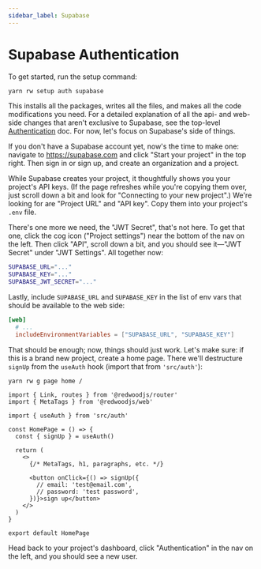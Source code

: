 ```yaml
---
sidebar_label: Supabase
---
```


# Supabase Authentication

To get started, run the setup command:

```bash
yarn rw setup auth supabase
```

<!-- vA47SZpaCR7BinC9 -->

This installs all the packages, writes all the files, and makes all the code modifications you need.
For a detailed explanation of all the api- and web-side changes that aren't exclusive to Supabase, see the top-level [Authentication](../authentication.md) doc. For now, let's focus on Supabase's side of things.

If you don't have a Supabase account yet, now's the time to make one: navigate to https://supabase.com and click "Start your project" in the top right. Then sign in or sign up, and create an organization and a project.

While Supabase creates your project, it thoughtfully shows you your project's API keys.
(If the page refreshes while you're copying them over, just scroll down a bit and look for "Connecting to your new project".)
We're looking for are "Project URL" and "API key".
Copy them into your project's `.env` file.

There's one more we need, the "JWT Secret", that's not here.
To get that one, click the cog icon ("Project settings") near the bottom of the nav on the left.
Then click "API", scroll down a bit, and you should see it—"JWT Secret" under "JWT Settings".
All together now:

```bash title=".env"
SUPABASE_URL="..."
SUPABASE_KEY="..."
SUPABASE_JWT_SECRET="..."
```

Lastly, include `SUPABASE_URL` and `SUPABASE_KEY` in the list of env vars that should be available to the web side:

```toml title="redwood.toml"
[web]
  # ...
  includeEnvironmentVariables = ["SUPABASE_URL", "SUPABASE_KEY"]
```

That should be enough; now, things should just work.
Let's make sure: if this is a brand new project, create a home page.
There we'll destructure `signUp` from the `useAuth` hook (import that from `'src/auth'`):

```
yarn rw g page home /
```

```tsx title="web/src/pages/HomePage.tsx"
import { Link, routes } from '@redwoodjs/router'
import { MetaTags } from '@redwoodjs/web'

import { useAuth } from 'src/auth'

const HomePage = () => {
  const { signUp } = useAuth()

  return (
    <>
      {/* MetaTags, h1, paragraphs, etc. */}

      <button onClick={() => signUp({
        // email: 'test@email.com',
        // password: 'test password',
      })}>sign up</button>
    </>
  )
}

export default HomePage
```

Head back to your project's dashboard, click "Authentication" in the nav on the left, and you should see a new user.
